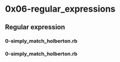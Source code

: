 # 0x06-regular_expressions

## Regular expression
### 0-simply_match_holberton.rb

### 0-simply_match_holberton.rb

